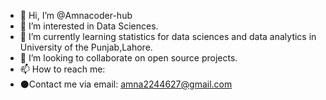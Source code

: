 - 👋 Hi, I’m @Amnacoder-hub
- 👀 I’m interested in Data Sciences.
- 🌱 I’m currently learning statistics for data sciences and data analytics in University of the Punjab,Lahore.
- 💞️ I’m looking to collaborate on open source projects.
- 📫 How to reach me:
- ⚫Contact me via email: amna2244627@gmail.com
<!---
Amnacoder-hub/Amnacoder-hub is a ✨ special ✨ repository because its `README.md` (this file) appears on your GitHub profile.
You can click the Preview link to take a look at your changes.
--->
